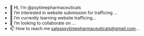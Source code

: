 - 👋 Hi, I’m @psytimepharmaceuticals
- 👀 I’m interested in website submission for trafficing ...
- 🌱 I’m currently learning website trafficing...
- 💞️ I’m looking to collaborate on ...
- 📫 How to reach me salespsytimepharmaceuticals@gmail.com...

<!---
psytimepharmaceuticals/psytimepharmaceuticals is a ✨ special ✨ repository because its `README.md` (this file) appears on your GitHub profile.
You can click the Preview link to take a look at your changes.
--->
